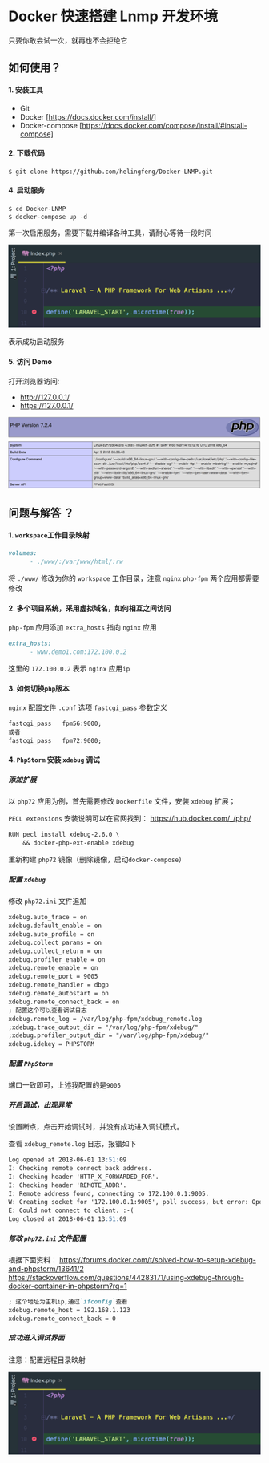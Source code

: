 # Docker 快速搭建 Lnmp 开发环境 

只要你敢尝试一次，就再也不会拒绝它

## 如何使用？

#### 1. 安装工具

- Git
- Docker [https://docs.docker.com/install/]
- Docker-compose [https://docs.docker.com/compose/install/#install-compose]

#### 2. 下载代码

```
$ git clone https://github.com/helingfeng/Docker-LNMP.git
```
    
#### 4. 启动服务

```
$ cd Docker-LNMP
$ docker-compose up -d
```

第一次启用服务，需要下载并编译各种工具，请耐心等待一段时间

![demo](./demo4.png)

表示成功启动服务

#### 5. 访问 Demo

打开浏览器访问:
- http://127.0.0.1/
- https://127.0.0.1/

![demo](./demo3.png)


## 问题与解答 ？

#### 1. `workspace`工作目录映射

```markdown
volumes:
      - ./www/:/var/www/html/:rw
```

将 `./www/` 修改为你的 `workspace` 工作目录，注意 `nginx` `php-fpm` 两个应用都需要修改

#### 2. 多个项目系统，采用虚拟域名，如何相互之间访问

`php-fpm` 应用添加 `extra_hosts` 指向 `nginx` 应用

```markdown
extra_hosts:
      - www.demo1.com:172.100.0.2
```
这里的 `172.100.0.2` 表示 `nginx` 应用`ip`

#### 3. 如何切换`php`版本

`nginx` 配置文件 `.conf` 选项 `fastcgi_pass` 参数定义

```markdown
fastcgi_pass   fpm56:9000;
或者
fastcgi_pass   fpm72:9000;

```

#### 4. `PhpStorm` 安装 `xdebug` 调试

##### 添加扩展

以 `php72` 应用为例，首先需要修改 `Dockerfile` 文件，安装 `xdebug` 扩展；

`PECL extensions` 安装说明可以在官网找到：
https://hub.docker.com/_/php/

```markdown
RUN pecl install xdebug-2.6.0 \
    && docker-php-ext-enable xdebug
```
重新构建 `php72` 镜像（删除镜像，启动`docker-compose`）

##### 配置 `xdebug`

修改 `php72.ini` 文件追加
```markdown
xdebug.auto_trace = on
xdebug.default_enable = on
xdebug.auto_profile = on
xdebug.collect_params = on
xdebug.collect_return = on
xdebug.profiler_enable = on
xdebug.remote_enable = on
xdebug.remote_port = 9005
xdebug.remote_handler = dbgp
xdebug.remote_autostart = on
xdebug.remote_connect_back = on
; 配置这个可以查看调试日志
xdebug.remote_log = /var/log/php-fpm/xdebug_remote.log
;xdebug.trace_output_dir = "/var/log/php-fpm/xdebug/"
;xdebug.profiler_output_dir = "/var/log/php-fpm/xdebug/"
xdebug.idekey = PHPSTORM
```

##### 配置 `PhpStorm`

端口一致即可，上述我配置的是`9005`

##### 开启调试，出现异常

设置断点，点击开始调试时，并没有成功进入调试模式。

查看 `xdebug_remote.log` 日志，报错如下

```markdown
Log opened at 2018-06-01 13:51:09
I: Checking remote connect back address.
I: Checking header 'HTTP_X_FORWARDED_FOR'.
I: Checking header 'REMOTE_ADDR'.
I: Remote address found, connecting to 172.100.0.1:9005.
W: Creating socket for '172.100.0.1:9005', poll success, but error: Operation now in progress (29).
E: Could not connect to client. :-(
Log closed at 2018-06-01 13:51:09
```

##### 修改 `php72.ini` 文件配置

根据下面资料：
https://forums.docker.com/t/solved-how-to-setup-xdebug-and-phpstorm/13641/2
https://stackoverflow.com/questions/44283171/using-xdebug-through-docker-container-in-phpstorm?rq=1

```markdown
; 这个地址为主机ip,通过`ifconfig`查看
xdebug.remote_host = 192.168.1.123
xdebug.remote_connect_back = 0
```
 
##### 成功进入调试界面

注意：配置远程目录映射

![](demo4.png)